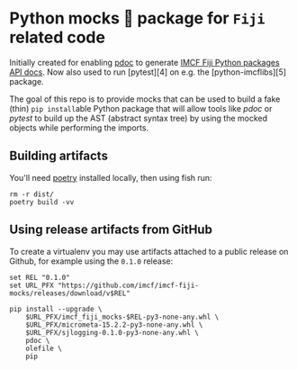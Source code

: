 # Python mocks 🧌 package for `Fiji` related code

Initially created for enabling [pdoc][2] to generate [IMCF Fiji Python packages
API docs][1]. Now also used to run [pytest][4] on e.g. the [python-imcflibs][5]
package.

The goal of this repo is to provide mocks that can be used to build a fake
(thin) `pip install`able Python package that will allow tools like *pdoc* or
*pytest* to build up the AST (abstract syntax tree) by using the mocked objects
while performing the imports.

## Building artifacts

You'll need [poetry][3] installed locally, then using fish run:

```fish
rm -r dist/
poetry build -vv
```

## Using release artifacts from GitHub

To create a virtualenv you may use artifacts attached to a public release on
Github, for example using the `0.1.0` release:

```fish
set REL "0.1.0"
set URL_PFX "https://github.com/imcf/imcf-fiji-mocks/releases/download/v$REL"

pip install --upgrade \
    $URL_PFX/imcf_fiji_mocks-$REL-py3-none-any.whl \
    $URL_PFX/micrometa-15.2.2-py3-none-any.whl \
    $URL_PFX/sjlogging-0.1.0-py3-none-any.whl \
    pdoc \
    olefile \
    pip
```

[1]: https://imcf.one/apidocs/
[2]: https://pdoc.dev
[3]: https://python-poetry.org
